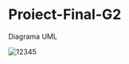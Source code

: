 # Proiect-Final-G2

Diagrama UML

![12345](https://user-images.githubusercontent.com/116735455/199324933-e8df5168-2c54-493f-90c9-e3c3e691b185.png)

